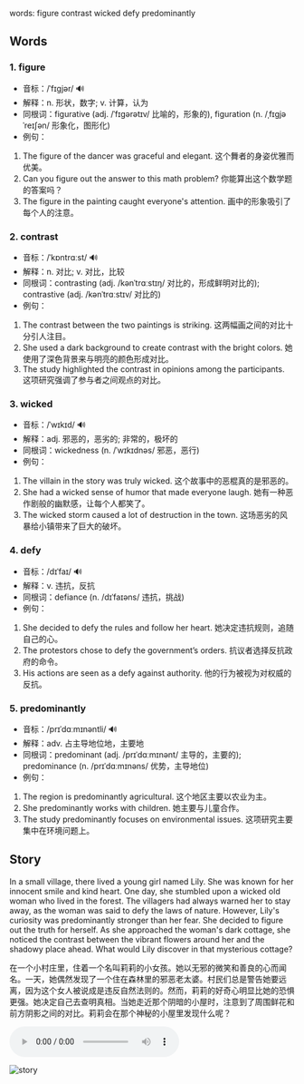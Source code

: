 words: figure contrast wicked defy predominantly

## Words
### 1. figure
- 音标：/ˈfɪɡjər/ <span style="cursor: pointer;" onclick="document.getElementById('audio-player-1').play()">🔊</span>
  <audio id="audio-player-1" src="https:/files.dwong.top/words/figure.mp3" style="display:none;"></audio>
- 解释：n. 形状，数字; v. 计算，认为
- 同根词：figurative (adj. /ˈfɪɡərətɪv/ 比喻的，形象的), figuration (n. /ˌfɪɡjəˈreɪʃən/ 形象化，图形化)
- 例句：
1. The figure of the dancer was graceful and elegant. 这个舞者的身姿优雅而优美。
2. Can you figure out the answer to this math problem? 你能算出这个数学题的答案吗？
3. The figure in the painting caught everyone's attention. 画中的形象吸引了每个人的注意。

### 2. contrast
- 音标：/ˈkɒntrɑːst/ <span style="cursor: pointer;" onclick="document.getElementById('audio-player-2').play()">🔊</span>
  <audio id="audio-player-2" src="https:/files.dwong.top/words/contrast.mp3" style="display:none;"></audio>
- 解释：n. 对比; v. 对比，比较
- 同根词：contrasting (adj. /kənˈtrɑːstɪŋ/ 对比的，形成鲜明对比的); contrastive (adj. /kənˈtrɑːstɪv/ 对比的)
- 例句：
1. The contrast between the two paintings is striking. 这两幅画之间的对比十分引人注目。
2. She used a dark background to create contrast with the bright colors. 她使用了深色背景来与明亮的颜色形成对比。
3. The study highlighted the contrast in opinions among the participants. 这项研究强调了参与者之间观点的对比。

### 3. wicked
- 音标：/ˈwɪkɪd/ <span style="cursor: pointer;" onclick="document.getElementById('audio-player-3').play()">🔊</span>
  <audio id="audio-player-3" src="https:/files.dwong.top/words/wicked.mp3" style="display:none;"></audio>
- 解释：adj. 邪恶的，恶劣的; 非常的，极坏的
- 同根词：wickedness (n. /ˈwɪkɪdnəs/ 邪恶，恶行)
- 例句：
1. The villain in the story was truly wicked. 这个故事中的恶棍真的是邪恶的。
2. She had a wicked sense of humor that made everyone laugh. 她有一种恶作剧般的幽默感，让每个人都笑了。
3. The wicked storm caused a lot of destruction in the town. 这场恶劣的风暴给小镇带来了巨大的破坏。

### 4. defy
- 音标：/dɪˈfaɪ/ <span style="cursor: pointer;" onclick="document.getElementById('audio-player-4').play()">🔊</span>
  <audio id="audio-player-4" src="https:/files.dwong.top/words/defy.mp3" style="display:none;"></audio>
- 解释：v. 违抗，反抗
- 同根词：defiance (n. /dɪˈfaɪəns/ 违抗，挑战)
- 例句：
1. She decided to defy the rules and follow her heart. 她决定违抗规则，追随自己的心。 
2. The protestors chose to defy the government’s orders. 抗议者选择反抗政府的命令。 
3. His actions are seen as a defy against authority. 他的行为被视为对权威的反抗。

### 5. predominantly
- 音标：/prɪˈdɑːmɪnəntli/ <span style="cursor: pointer;" onclick="document.getElementById('audio-player-5').play()">🔊</span>
  <audio id="audio-player-5" src="https:/files.dwong.top/words/predominantly.mp3" style="display:none;"></audio>
- 解释：adv. 占主导地位地，主要地
- 同根词：predominant (adj. /prɪˈdɑːmɪnənt/ 主导的，主要的); predominance (n. /prɪˈdɑːmɪnəns/ 优势，主导地位)
- 例句：
1. The region is predominantly agricultural. 这个地区主要以农业为主。
2. She predominantly works with children. 她主要与儿童合作。
3. The study predominantly focuses on environmental issues. 这项研究主要集中在环境问题上。

## Story
In a small village, there lived a young girl named Lily. She was known for her innocent smile and kind heart. One day, she stumbled upon a wicked old woman who lived in the forest. The villagers had always warned her to stay away, as the woman was said to defy the laws of nature. However, Lily's curiosity was predominantly stronger than her fear. She decided to figure out the truth for herself. As she approached the woman's dark cottage, she noticed the contrast between the vibrant flowers around her and the shadowy place ahead. What would Lily discover in that mysterious cottage?

在一个小村庄里，住着一个名叫莉莉的小女孩。她以无邪的微笑和善良的心而闻名。一天，她偶然发现了一个住在森林里的邪恶老太婆。村民们总是警告她要远离，因为这个女人被说成是违反自然法则的。然而，莉莉的好奇心明显比她的恐惧更强。她决定自己去查明真相。当她走近那个阴暗的小屋时，注意到了周围鲜花和前方阴影之间的对比。莉莉会在那个神秘的小屋里发现什么呢？


<audio controls>
  <source src="https:/files.dwong.top/story/007ac7903b5a9dde3e168d82e06fe80a.mp3" type="audio/mpeg">
  你的浏览器不支持音频元素。
</audio>
    

![story](https:/files.dwong.top/image/007ac7903b5a9dde3e168d82e06fe80a.png)

